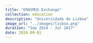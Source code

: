 ```yaml
---
title: "ERASMUS Exchange"
collection: education
description: "Universidade de Lisboa"
image_url: "../images/lisboa.png"
duration: "Sep 2014 - Jul 2017"
date: 2014-09-01
---
```

